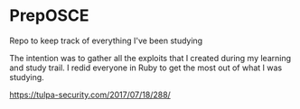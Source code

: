 # PrepOSCE
Repo to keep track of everything I've been studying

The intention was to gather all the exploits that I created during my learning and study trail.
I redid everyone in Ruby to get the most out of what I was studying.

https://tulpa-security.com/2017/07/18/288/
